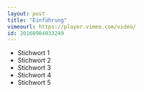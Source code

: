 ```yaml
---
layout: post
title: "Einführung"
vimeourl: https://player.vimeo.com/video/
id: 20160904033249
---
```

- Stichwort 1
- Stichwort 2
- Stichwort 3
- Stichwort 4
- Stichwort 5

